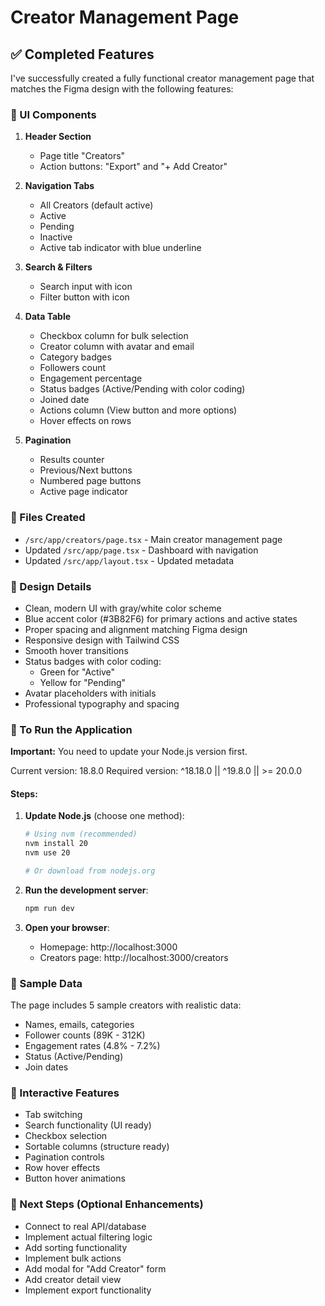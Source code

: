 # Creator Management Page

## ✅ Completed Features

I've successfully created a fully functional creator management page that matches the Figma design with the following features:

### 🎨 UI Components

1. **Header Section**
   - Page title "Creators"
   - Action buttons: "Export" and "+ Add Creator"
   
2. **Navigation Tabs**
   - All Creators (default active)
   - Active
   - Pending
   - Inactive
   - Active tab indicator with blue underline

3. **Search & Filters**
   - Search input with icon
   - Filter button with icon
   
4. **Data Table**
   - Checkbox column for bulk selection
   - Creator column with avatar and email
   - Category badges
   - Followers count
   - Engagement percentage
   - Status badges (Active/Pending with color coding)
   - Joined date
   - Actions column (View button and more options)
   - Hover effects on rows

5. **Pagination**
   - Results counter
   - Previous/Next buttons
   - Numbered page buttons
   - Active page indicator

### 📂 Files Created

- `/src/app/creators/page.tsx` - Main creator management page
- Updated `/src/app/page.tsx` - Dashboard with navigation
- Updated `/src/app/layout.tsx` - Updated metadata

### 🎨 Design Details

- Clean, modern UI with gray/white color scheme
- Blue accent color (#3B82F6) for primary actions and active states
- Proper spacing and alignment matching Figma design
- Responsive design with Tailwind CSS
- Smooth hover transitions
- Status badges with color coding:
  - Green for "Active"
  - Yellow for "Pending"
- Avatar placeholders with initials
- Professional typography and spacing

### 🚀 To Run the Application

**Important:** You need to update your Node.js version first.

Current version: 18.8.0
Required version: ^18.18.0 || ^19.8.0 || >= 20.0.0

#### Steps:

1. **Update Node.js** (choose one method):
   ```bash
   # Using nvm (recommended)
   nvm install 20
   nvm use 20
   
   # Or download from nodejs.org
   ```

2. **Run the development server**:
   ```bash
   npm run dev
   ```

3. **Open your browser**:
   - Homepage: http://localhost:3000
   - Creators page: http://localhost:3000/creators

### 📝 Sample Data

The page includes 5 sample creators with realistic data:
- Names, emails, categories
- Follower counts (89K - 312K)
- Engagement rates (4.8% - 7.2%)
- Status (Active/Pending)
- Join dates

### 🔄 Interactive Features

- Tab switching
- Search functionality (UI ready)
- Checkbox selection
- Sortable columns (structure ready)
- Pagination controls
- Row hover effects
- Button hover animations

### 🎯 Next Steps (Optional Enhancements)

- Connect to real API/database
- Implement actual filtering logic
- Add sorting functionality
- Implement bulk actions
- Add modal for "Add Creator" form
- Add creator detail view
- Implement export functionality
